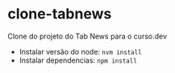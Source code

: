 # clone-tabnews
Clone do projeto do Tab News para o curso.dev
 
- Instalar versão do node: `nvm install`
- Instalar dependencias: `npm install`